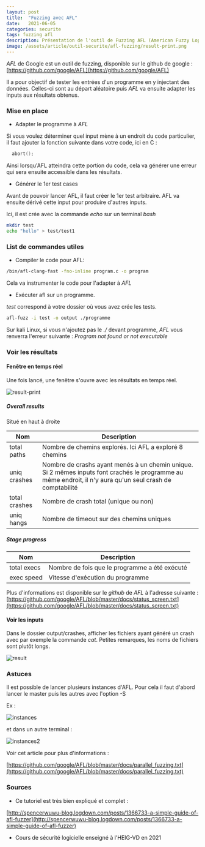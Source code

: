 ```yaml
---
layout: post
title:  "Fuzzing avec AFL"
date:   2021-06-05 
categories: securite
tags: fuzzing afl
description: Présentation de l'outil de Fuzzing AFL (American Fuzzy Lop)
image: /assets/article/outil-securite/afl-fuzzing/result-print.png
---
```

*AFL*  de Google est un outil de fuzzing, disponible sur le github de google : [https://github.com/google/AFL](https://github.com/google/AFL)

Il a pour objectif de tester les entrées d'un programme en y injectant des données. Celles-ci sont au départ aléatoire puis *AFL* va ensuite adapter les inputs aux résultats obtenus.

### Mise en place

- Adapter le programme à *AFL* 

Si vous voulez déterminer quel input mène à un endroit du code particulier, il faut ajouter la fonction suivante dans votre code, ici en C :   

```c
  abort();
```

Ainsi lorsqu'AFL atteindra cette portion du code, cela va générer une erreur qui sera ensuite accessible dans les résultats.



- Générer le 1er test cases

Avant de pouvoir lancer AFL, il faut créer le 1er test arbitraire. AFL va ensuite dérivé cette input pour produire d'autres inputs.

Ici, il est crée avec la commande *echo* sur un terminal *bash*

```bash
mkdir test
echo "hello" > test/test1
```



### List de commandes utiles

- Compiler le code pour AFL:


```bash
/bin/afl-clang-fast -fno-inline program.c -o program
```

Cela va instrumenter le code pour l'adapter à *AFL*



- Exécuter afl sur un programme.

*test* correspond à votre dossier où vous avez crée les tests.

```bash
afl-fuzz -i test -o output ./programme
```

Sur kali Linux, si vous n'ajoutez pas le *./* devant programme, *AFL* vous renverra l'erreur suivante : *Program  not found or not executable* 



### Voir les résultats

#### Fenêtre en temps réel

Une fois lancé, une fenêtre s'ouvre avec les résultats en temps réel.

![result-print]({{site.url_complet}}/assets/article/outil-securite/afl-fuzzing/result-print.png)

##### Overall results 

Situé en haut à droite

| Nom           | Description                                                  |
| ------------- | ------------------------------------------------------------ |
| total paths   | Nombre de chemins explorés. Ici AFL a exploré 8 chemins      |
| uniq crashes  | Nombre de crashs ayant menés à un chemin unique. Si 2 mêmes inputs font crachés le programme au même endroit, il n'y aura qu'un seul crash de comptabilité |
| total crashes | Nombre de crash total (unique ou non)                        |
| uniq hangs    | Nombre de timeout sur des chemins uniques                    |

##### Stage progress

| Nom         | Description                                   |
| ----------- | --------------------------------------------- |
| total execs | Nombre de fois que le programme a été exécuté |
| exec speed  | Vitesse d'exécution du programme              |



Plus d'informations est disponible sur le *github* de *AFL* à l'adresse suivante : [https://github.com/google/AFL/blob/master/docs/status_screen.txt](https://github.com/google/AFL/blob/master/docs/status_screen.txt)



#### Voir les inputs

Dans le dossier output/crashes, afficher les fichiers ayant généré un crash avec par exemple la commande *cat*. Petites remarques, les noms de fichiers sont plutôt longs.

![result]({{site.url_complet}}\assets\article\outil-securite\afl-fuzzing\result.PNG)



### Astuces

Il est possible de lancer plusieurs instances d'AFL. Pour cela il faut d'abord lancer le master puis les autres avec l'option -S

Ex :

![instances]({{site.url_complet}}\assets\article\outil-securite\afl-fuzzing\instances.png)



et dans un autre terminal :

![instances2]({{site.url_complet}}\assets\article\outil-securite\afl-fuzzing\instances2.png)

Voir cet article pour plus d'informations :

[https://github.com/google/AFL/blob/master/docs/parallel_fuzzing.txt](https://github.com/google/AFL/blob/master/docs/parallel_fuzzing.txt)

### Sources

- Ce tutoriel est très bien expliqué et complet :

[http://spencerwuwu-blog.logdown.com/posts/1366733-a-simple-guide-of-afl-fuzzer](http://spencerwuwu-blog.logdown.com/posts/1366733-a-simple-guide-of-afl-fuzzer)

- Cours de sécurité logicielle enseigné à l'HEIG-VD en 2021